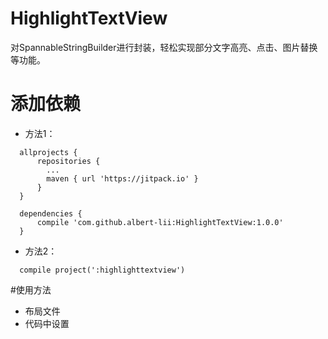 # HighlightTextView
对SpannableStringBuilder进行封装，轻松实现部分文字高亮、点击、图片替换等功能。
# 添加依赖
- 方法1：
~~~
  allprojects {
      repositories {
        ...
        maven { url 'https://jitpack.io' }
      }
  }
  
  dependencies {
      compile 'com.github.albert-lii:HighlightTextView:1.0.0'
  }
~~~
- 方法2：
~~~
  compile project(':highlighttextview')
~~~
#使用方法
- 布局文件
- 代码中设置
#

